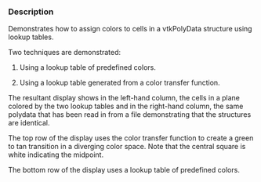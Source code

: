 ### Description
Demonstrates how to assign colors to cells in a vtkPolyData structure using lookup tables.

Two techniques are demonstrated:

1. Using a lookup table of predefined colors.

2. Using a lookup table generated from a color transfer function.
 
The resultant display shows in the left-hand column, the cells in a plane
colored by the two lookup tables and in the right-hand column, the same
polydata that has been read in from a file demonstrating that the structures
are identical.
 
The top row of the display uses the color transfer function to create a
green to tan transition in a diverging color space.
Note that the central square is white indicating the midpoint.

The bottom row of the display uses a lookup table of predefined colors.
